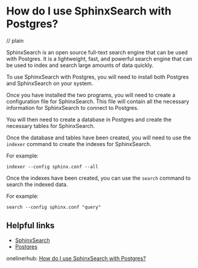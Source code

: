 # How do I use SphinxSearch with Postgres?
// plain

SphinxSearch is an open source full-text search engine that can be used with Postgres. It is a lightweight, fast, and powerful search engine that can be used to index and search large amounts of data quickly.

To use SphinxSearch with Postgres, you will need to install both Postgres and SphinxSearch on your system.

Once you have installed the two programs, you will need to create a configuration file for SphinxSearch. This file will contain all the necessary information for SphinxSearch to connect to Postgres.

You will then need to create a database in Postgres and create the necessary tables for SphinxSearch.

Once the database and tables have been created, you will need to use the `indexer` command to create the indexes for SphinxSearch.

For example:
```
indexer --config sphinx.conf --all
```

Once the indexes have been created, you can use the `search` command to search the indexed data.

For example:
```
search --config sphinx.conf "query"
```

## Helpful links
- [SphinxSearch](https://sphinxsearch.com/)
- [Postgres](https://www.postgresql.org/)

onelinerhub: [How do I use SphinxSearch with Postgres?](https://onelinerhub.com/sphinxsearch/how-do-i-use-sphinxsearch-with-postgres)